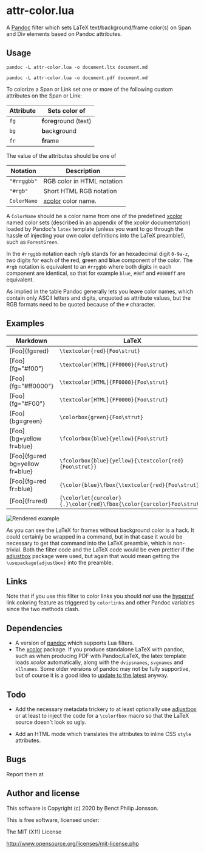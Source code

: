 # attr-color.lua

A [Pandoc][] filter which sets LaTeX text/background/frame color(s) on
Span and Div elements based on Pandoc attributes.

## Usage

    pandoc -L attr-color.lua -o document.ltx document.md
    
    pandoc -L attr-color.lua -o document.pdf document.md

To colorize a Span or Link set one or more of the following custom  attributes
on the Span or Link:

| Attribute | Sets color of
|-----------|-----------------------------
| `fg`      | **f**ore**g**round (text)
| `bg`      | **b**ack**g**round
| `fr`      | **fr**ame

The value of the attributes should be one of

| Notation    | Description
|-------------|---------------------------
| `"#rrggbb"` | RGB color in HTML notation
| `"#rgb"`    | Short HTML RGB notation
| `ColorName` | [xcolor][] color name.

A `ColorName` should be a color name from one of the predefined [xcolor][]
named color sets (described in an appendix of the *xcolor*
documentation) loaded by Pandoc's `latex` template (unless you want to go
through the hassle of injecting your own color definitions into the LaTeX
preamble!), such as `ForestGreen`.

In the `#rrggbb` notation each `r`/`g`/`b` stands for an hexadecimal digit
`0-9a-z`, two digits for each of the **r**ed, **g**reen and **b**lue component
of the color.  The `#rgb` notation is equivalent to an `#rrggbb` where both
digits in each component are identical, so that for example `blue`, `#00f` and
`#0000ff` are equivalent.

As implied in the table Pandoc generally lets you leave color names, which
contain only ASCII letters and digits, unquoted as attribute values, but the
RGB formats need to be quoted because of the `#` character.

## Examples

| Markdown                         | LaTeX
|----------------------------------|--------------------------------------------------------------------
| [Foo]{fg=red}                    | `\textcolor{red}{Foo\strut}`
| [Foo]{fg="#f00"}                 | `\textcolor[HTML]{FF0000}{Foo\strut}`
| [Foo]{fg="#ff0000"}              | `\textcolor[HTML]{FF0000}{Foo\strut}`
| [Foo]{fg="#F00"}                 | `\textcolor[HTML]{FF0000}{Foo\strut}`
| [Foo]{bg=green}                  | `\colorbox{green}{Foo\strut}`
| [Foo]{bg=yellow fr=blue}         | `\fcolorbox{blue}{yellow}{Foo\strut}`
| [Foo]{fg=red bg=yellow fr=blue}  | `\fcolorbox{blue}{yellow}{\textcolor{red}{Foo\strut}}`
| [Foo]{fg=red fr=blue}            | `{\color{blue}\fbox{\textcolor{red}{Foo\strut}}}`
| [Foo]{fr=red}                    | `{\colorlet{curcolor}{.}\color{red}\fbox{\color{curcolor}Foo\strut}}`

![Rendered example](https://imgur.com/a/nR2NIof)

As you can see the LaTeX for frames without background color is a hack. It
could certainly be wrapped in a command, but in that case it would be necessary
to get that command into the LaTeX preamble, which is non-trivial. Both
the filter code and the LaTeX code would be even prettier if the [adjustbox][]
package were used, but again that would mean getting the
`\usepackage{adjustbox}` into the preamble.

## Links

Note that if you use this filter to color links you should *not* use the
[hyperref][] link coloring feature as triggered by `colorlinks` and other
Pandoc variables since the two methods clash.

## Dependencies

-   A version of [pandoc][] which supports Lua filters.
-   The [xcolor][] package.  If you produce standalone LaTeX with pandoc,
    such as when producing PDF with Pandoc/LaTeX, the latex template loads
    *xcolor* automatically, along with the `dvipsnames`, `svgnames` and
    `xllnames`. Some older versions of pandoc may not be fully supportive,
    but of course it is a good idea to [update to the latest][] anyway.

## Todo

-   Add the necessary metadata trickery to at least optionally use
    [adjustbox][] or at least to inject the code for a `\colorfbox` macro so
    that the LaTeX source doesn't look so ugly.

-   Add an HTML mode which translates the attributes to inline CSS `style`
    attributes.

## Bugs

Report them at

## Author and license

This software is Copyright (c) 2020 by Benct Philip Jonsson.

This is free software, licensed under:

  The MIT (X11) License

http://www.opensource.org/licenses/mit-license.php


[pandoc]: http://pandoc.org/
[xcolor]: http://texdoc.net/pkg/xcolor
[adjustbox]: http://texdoc.net/pkg/adjustbox
[hyperref]: http://texdoc.net/pkg/hyperref
[update to the latest]: https://github.com/jgm/pandoc/releases
